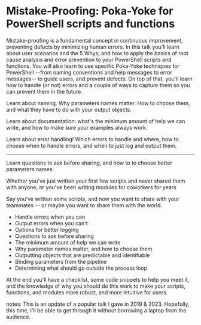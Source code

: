 # Mistake-Proofing: Poka-Yoke for PowerShell scripts and functions

Mistake-proofing is a fundamental concept in continuous improvement, preventing defects by minimizing human errors. In this talk you'll learn about user scenarios and the 5 Whys, and how to apply the basics of root cause analysis and error prevention to your PowerShell scripts and functions. You will also learn to use specific Poka-Yoke techniques for PowerShell --from naming conventions and help messages to error messages-- to guide users, and prevent defects. On top of that, you'll learn how to handle (or not) errors and a couple of ways to capture them so you can prevent them in the future.

Learn about naming. Why parameters names matter. How to choose them, and what they have to do with your output objects.

Learn about documentation: what's the minimum amount of help we can write, and how to make sure your examples always work.

Learn about error handling! Which errors to handle and where, how to choose when to handle errors, and when to just log and output them.

---

Learn questions to ask before sharing, and how to to choose better parameters names.

Whether you've just written your first few scripts and never shared them with anyone, or you've been writing modules for coworkers for years

Say you've written some scripts, and now you want to share with your teammates -- or maybe you want to share them with the world.

- Handle errors when you can
- Output errors when you can't
- Options for better logging
- Questions to ask before sharing
- The minimum amount of help we can write
- Why parameter names matter, and how to choose them
- Outputting objects that are predictable and identifiable
- Binding parameters from the pipeline
- Determining what should go outside the process loop

At the end you'll have a checklist, some code snippets to help you meet it, and the knowledge of why you should do this work to make your scripts, functions, and modules more robust, and more intuitive for users.

notes: This is an update of a popular talk I gave in 2019 & 2023. Hopefully, this time, I'll be able to get through it without borrowing a laptop from the audience.
